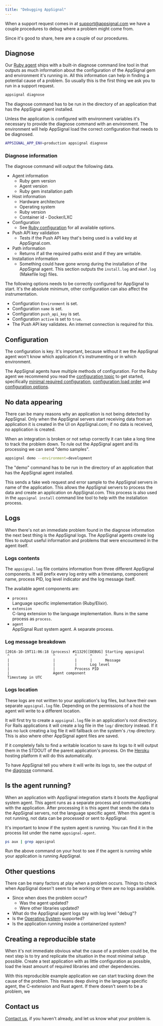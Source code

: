 ```yaml
---
title: "Debugging AppSignal"
---
```


When a support request comes in at support@appsignal.com we have a couple
procedures to debug where a problem might come from.

Since it's good to share, here are a couple of our procedures.

## Diagnose

Our [Ruby agent](/ruby/index.html) ships with a built-in diagnose command line
tool in that outputs as much information about the configuration of the
AppSignal gem and environment it's running in. All this information can help in
finding a potential cause of a problem. So usually this is the first thing we
ask you to run in a support request.

```bash
appsignal diagnose
```

The diagnose command has to be run in the directory of an application that has
the AppSignal agent installed.

Unless the application is configured with environment variables it's necessary
to provide the diagnose command with an environment. The environment will help
AppSignal load the correct configuration that needs to be diagnosed.

```bash
APPSIGNAL_APP_ENV=production appsignal diagnose
```

### Diagnose information

The diagnose command will output the following data.

- Agent information
  - Ruby gem version
  - Agent version
  - Ruby gem installation path
- Host information
  - Hardware architecture
  - Operating system
  - Ruby version
  - Container id - Docker/LXC
- Configuration
  - See [Ruby configuration](/ruby/configuration/options.html) for all
    available options.
- Push API key validation
  - Tests if the Push API key that's being used is a valid key at AppSignal.com.
- Path information
  - Returns if all the required paths exist and if they are writable.
- Installation information
  - Something could have gone wrong during the installation of the AppSignal
    agent. This section outputs the `install.log` and `mkmf.log` (Makefile log)
    files.

The following options needs to be correctly configured for AppSignal to start.
It's the absolute minimum, other configuration can also affect the
instrumentation.

- Configuration `Environment` is set.
- Configuration `name` is set.
- Configuration `push_api_key` is set.
- Configuration `active` is set to `true`.
- The Push API key validates. An internet connection is required for this.

## Configuration

The configuration is key. It's important, because without it we the AppSignal
agent won't know which application it's instrumenting or in which environment.

The AppSignal agents have multiple methods of configuration. For the Ruby agent
we recommend you read the [configuration topic](/ruby/configuration/index.html)
to get started, specifically [minimal required
configuration](/ruby/configuration/#minimal-required-configuration),
[configuration load order](/ruby/configuration/load-order.html) and
[configuration options](/ruby/configuration/options.html).

## No data appearing

There can be many reasons why an application is not being detected by
AppSignal. Only when the AppSignal servers start receiving data from an
application it is created in the UI on AppSignal.com; if no data is received,
no application is created.

When an integration is broken or not setup correctly it can take a long time to
track the problem down. To rule out the AppSignal agent and its processing we
can send "demo samples".

```bash
appsignal demo --environment=development
```

The "demo" command has to be run in the directory of an application that has
the AppSignal agent installed.

This sends a fake web request and error sample to the AppSignal servers in name
of the application. This allows the AppSignal servers to process the data and
create an application on AppSignal.com. This process is also used in the
`appsignal install` command line tool to help with the installation process.

## Logs

When there's not an immediate problem found in the diagnose information the
next best thing is the AppSignal logs. The AppSignal agents create log files to
output useful information and problems that were encountered in the agent
itself.

### Logs contents

The `appsignal.log` file contains information from three different AppSignal
components. It will prefix every log entry with a timestamp, component name,
process PID, log level indicator and the log message itself.

The available agent components are:

- `process`  
  Language specific implementation (Ruby/Elixir).
- `extension`  
  C-lang extension to the language implementation. Runs in the same process as
  `process`.
- `agent`  
  AppSignal Rust system agent. A separate process.

### Log message breakdown

```
[2016-10-19T11:06:18 (process) #11329][DEBUG] Starting appsignal
 ^                    ^         ^      ^      ^
 |                    |         |      |      Message
 |                    |         |      Log level
 |                    |         Process PID
 |                    Agent component
 Timestamp in UTC
```

### Logs location

These logs are not written to your application's log files, but have their own
separate `appsignal.log` file. Depending on the permissions of a host the agent
will write to a different location.

It will first try to create a `appsignal.log` file in an application's root
directory. For Rails applications it will create a log file in the `log/`
directory instead. If it has no luck creating a log file it will fallback on
the system's `/tmp` directory. This is also where other AppSignal agent files
are saved.

If it completely fails to find a writable location to save its logs to it will
output them in the STDOUT of the parent application's process. On the
[Heroku](http://heroku.com/) hosting platform it will do this automatically.

To have AppSignal tell you where it will write its logs to, see the output of
the [diagnose](#diagnose) command.

## Is the agent running?

When an application with AppSignal integration starts it boots the AppSignal
system agent. This agent runs as a separate process and communicates with the
application. After processing it is this agent that sends the data to the
AppSignal servers, not the language specific agent. When this agent is not
running, not data can be processed or sent to AppSignal.

It's important to know if the system agent is running. You can find it in the
process list under the name `appsignal-agent`.

```bash
ps aux | grep appsignal
```

Run the above command on your host to see if the agent is running while your
application is running AppSignal.

## Other questions

There can be many factors at play when a problem occurs. Things to check when
AppSignal doesn't seem to be working or there are no logs available.

- Since when does the problem occur?
  - Was the agent updated?
  - Were other libraries updated?
- What do the AppSignal agent logs say with log level "debug"?
- Is the [Operating System](/support/operating-systems.html) supported?
- Is the application running inside a containerized system?

## Creating a reproducible state

When it's not immediate obvious what the cause of a problem could be, the next
step is to try and replicate the situation in the most minimal setup possible.
Create a test application with as little configuration as possible, load the
least amount of required libraries and other dependencies.

With this reproducible example application we can start tracking down the cause
of the problem. This means deep diving in the language specific agent, the
C-extension and Rust agent. If there doesn't seem to be a problem, we

## Contact us

[Contact us](mailto:support@appsignal.com), if you haven't already, and let us
know what your problem is.
